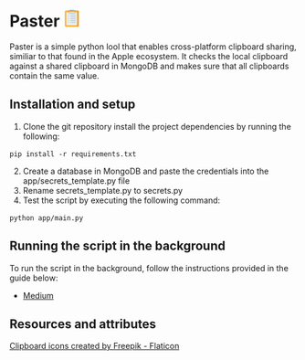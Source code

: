 # Paster <img src="app/clipboard.png" width="30">

Paster is a simple python lool that enables cross-platform clipboard sharing, similiar to that found in the
Apple ecosystem. It checks the local clipboard against a shared clipboard in MongoDB and makes sure that all 
clipboards contain the same value.


## Installation and setup

1. Clone the git repository install the project dependencies by running the following:
```
pip install -r requirements.txt
```
2. Create a database in MongoDB and paste the credentials into the app/secrets_template.py file
3. Rename secrets_template.py to secrets.py
4. Test the script by executing the following command:
```
python app/main.py
```

## Running the script in the background

To run the script in the background, follow the instructions provided in the guide below:
* [Medium](https://github.com/mobxjs/mobx)

## Resources and attributes

<a href="https://www.flaticon.com/free-icons/clipboard" title="clipboard icons">Clipboard icons created by Freepik - Flaticon</a>